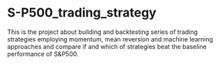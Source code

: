 # S-P500_trading_strategy
This is the project about building and backtesting series of trading strategies employing momentum, mean reversion and machine learning approaches and compare if and which of strategies beat the baseline performance of S&amp;P500. 
